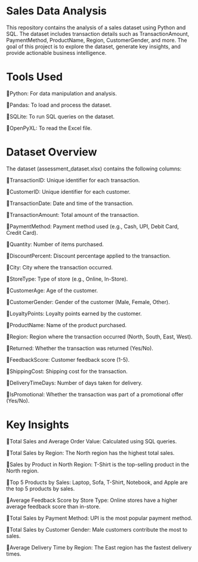 # **Sales Data Analysis**
This repository contains the analysis of a sales dataset using Python and SQL. The dataset includes transaction details such as TransactionAmount, PaymentMethod, ProductName, Region, CustomerGender, and more. The goal of this project is to explore the dataset, generate key insights, and provide actionable business intelligence.

# **Tools Used**
📖Python: For data manipulation and analysis.

📖Pandas: To load and process the dataset.

📖SQLite: To run SQL queries on the dataset.

📖OpenPyXL: To read the Excel file.

# **Dataset Overview**
The dataset (assessment_dataset.xlsx) contains the following columns:

📖TransactionID: Unique identifier for each transaction.

📖CustomerID: Unique identifier for each customer.

📖TransactionDate: Date and time of the transaction.

📖TransactionAmount: Total amount of the transaction.

📖PaymentMethod: Payment method used (e.g., Cash, UPI, Debit Card, Credit Card).

📖Quantity: Number of items purchased.

📖DiscountPercent: Discount percentage applied to the transaction.

📖City: City where the transaction occurred.

📖StoreType: Type of store (e.g., Online, In-Store).

📖CustomerAge: Age of the customer.

📖CustomerGender: Gender of the customer (Male, Female, Other).

📖LoyaltyPoints: Loyalty points earned by the customer.

📖ProductName: Name of the product purchased.

📖Region: Region where the transaction occurred (North, South, East, West).

📖Returned: Whether the transaction was returned (Yes/No).

📖FeedbackScore: Customer feedback score (1-5).

📖ShippingCost: Shipping cost for the transaction.

📖DeliveryTimeDays: Number of days taken for delivery.

📖IsPromotional: Whether the transaction was part of a promotional offer (Yes/No).

# **Key Insights**
📖Total Sales and Average Order Value: Calculated using SQL queries.

📖Total Sales by Region: The North region has the highest total sales.

📖Sales by Product in North Region: T-Shirt is the top-selling product in the North region.

📖Top 5 Products by Sales: Laptop, Sofa, T-Shirt, Notebook, and Apple are the top 5 products by sales.

📖Average Feedback Score by Store Type: Online stores have a higher average feedback score than in-store.

📖Total Sales by Payment Method: UPI is the most popular payment method.

📖Total Sales by Customer Gender: Male customers contribute the most to sales.

📖Average Delivery Time by Region: The East region has the fastest delivery times.
